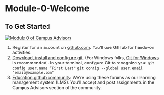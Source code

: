 # Module-0-Welcome

## To Get Started

[![Module 0 of Campus Advisors](https://user-images.githubusercontent.com/1874003/36122591-ea91f676-1017-11e8-89f6-c1d71a51d5e5.png)](https://www.youtube.com/watch?v=51LQJbGeOQo&feature=youtu.be)

1. Register for an account on [github.com](https://github.com/). You’ll use GitHub for hands-on activities. 
2. [Download, install and configure git](https://git-scm.com/). (For Windows folks, [Git for Windows](https://gitforwindows.org/) is recommended).  In your terminal, configure Git to recognize you:
`git config user.name “First Last"`
`git config --global user.email "email@example.com"`
3. [Education.github.community](https://education.github.community/): We’re using these forums as our learning management system (LMS). You’ll accept and post assignments in the Campus Advisors section of the community.
